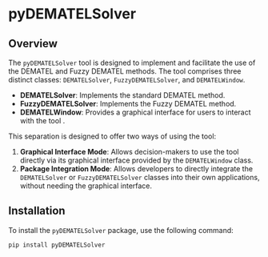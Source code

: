 # pyDEMATELSolver

## Overview

The `pyDEMATELSolver` tool is designed to implement and facilitate the use of the DEMATEL and Fuzzy DEMATEL methods. The tool comprises three distinct classes: `DEMATELSolver`, `FuzzyDEMATELSolver`, and `DEMATELWindow`.

- **DEMATELSolver**: Implements the standard DEMATEL method.
- **FuzzyDEMATELSolver**: Implements the Fuzzy DEMATEL method.
- **DEMATELWindow**: Provides a graphical interface for users to interact with the tool .

This separation is designed to offer two ways of using the tool:

1. **Graphical Interface Mode**: Allows decision-makers to use the tool directly via its graphical interface provided by the `DEMATELWindow` class.
2. **Package Integration Mode**: Allows developers to directly integrate the `DEMATELSolver` or `FuzzyDEMATELSolver` classes into their own applications, without needing the graphical interface.

## Installation

To install the `pyDEMATELSolver` package, use the following command:

```sh
pip install pyDEMATELSolver
